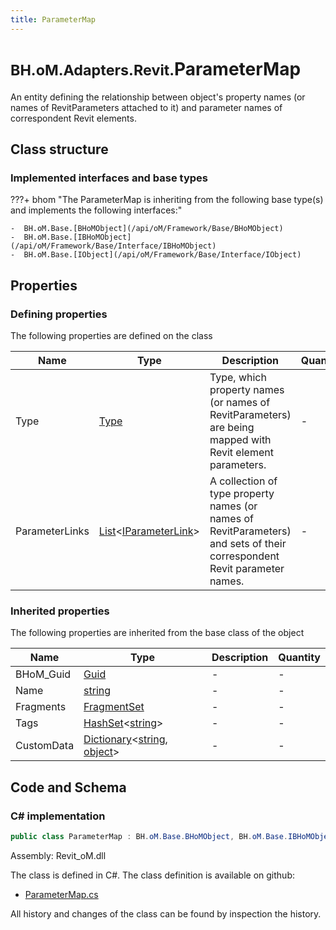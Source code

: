 ```yaml
---
title: ParameterMap
---
```


# <small>BH.oM.Adapters.Revit.</small>**ParameterMap**

An entity defining the relationship between object's property names (or names of RevitParameters attached to it) and parameter names of correspondent Revit elements.

## Class structure

### Implemented interfaces and base types

???+ bhom "The ParameterMap is inheriting from the following base type(s) and implements the following interfaces:"

    -  BH.oM.Base.[BHoMObject](/api/oM/Framework/Base/BHoMObject)
    -  BH.oM.Base.[IBHoMObject](/api/oM/Framework/Base/Interface/IBHoMObject)
    -  BH.oM.Base.[IObject](/api/oM/Framework/Base/Interface/IObject)


## Properties



### Defining properties

The following properties are defined on the class

| Name             | Type             | Description      | Quantity         |
|------------------|------------------|------------------|------------------|
| Type | [Type](https://learn.microsoft.com/en-us/dotnet/api/System.Type?view=netstandard-2.0) | Type, which property names (or names of RevitParameters) are being mapped with Revit element parameters. | - |
| ParameterLinks | [List](https://learn.microsoft.com/en-us/dotnet/api/System.Collections.Generic.List-1?view=netstandard-2.0)&lt;[IParameterLink](/api/oM/Adapter/Adapters.Revit/Mapping/IParameterLink)&gt; | A collection of type property names (or names of RevitParameters) and sets of their correspondent Revit parameter names. | - |


### Inherited properties
The following properties are inherited from the base class of the object

| Name             | Type             | Description      | Quantity         |
|------------------|------------------|------------------|------------------|
| BHoM_Guid | [Guid](https://learn.microsoft.com/en-us/dotnet/api/System.Guid?view=netstandard-2.0) | - | - |
| Name | [string](https://learn.microsoft.com/en-us/dotnet/api/System.String?view=netstandard-2.0) | - | - |
| Fragments | [FragmentSet](/api/oM/Framework/Base/FragmentSet) | - | - |
| Tags | [HashSet](https://learn.microsoft.com/en-us/dotnet/api/System.Collections.Generic.HashSet-1?view=netstandard-2.0)&lt;[string](https://learn.microsoft.com/en-us/dotnet/api/System.String?view=netstandard-2.0)&gt; | - | - |
| CustomData | [Dictionary](https://learn.microsoft.com/en-us/dotnet/api/System.Collections.Generic.Dictionary-2?view=netstandard-2.0)&lt;[string](https://learn.microsoft.com/en-us/dotnet/api/System.String?view=netstandard-2.0), [object](https://learn.microsoft.com/en-us/dotnet/api/System.Object?view=netstandard-2.0)&gt; | - | - |


## Code and Schema

### C# implementation

``` C# title="C#"
public class ParameterMap : BH.oM.Base.BHoMObject, BH.oM.Base.IBHoMObject, BH.oM.Base.IObject
```

Assembly: Revit_oM.dll

The class is defined in C#. The class definition is available on github:

- [ParameterMap.cs](https://github.com/BHoM/Revit_Toolkit/blob/develop/Revit_oM/Mapping\ParameterMap.cs)

All history and changes of the class can be found by inspection the history.
